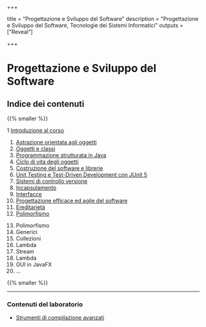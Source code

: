 
+++

title = "Progettazione e Sviluppo del Software"
description = "Progettazione e Sviluppo del Software, Tecnologie dei Sistemi Informatici"
outputs = ["Reveal"]

+++

# Progettazione e Sviluppo del Software

## Indice dei contenuti

{{% smaller %}}

<div class="container">
<div class="col">

1 [Introduzione al corso](intro/)
1. [Astrazione orientata agli oggetti](oo-abstraction/)
1. [Oggetti e classi](objects/)
1. [Programmazione strutturata in Java](java-structured-programming/)
1. [Ciclo di vita degli oggetti](objects-lifecycle/)
1. [Costruzione del software e librerie](build-systems/)
1. [Unit Testing e Test-Driven Development con JUnit 5](junit-tdd/)
1. [Sistemi di controllo versione](git/)
1. [Incapsulamento](encapsulation/)
1. [Interfacce](interfaces/)
1. [Progettazione efficace ed agile del software](intro-agile-sw-design-patterns/)
1. [Ereditarietà](inheritance/)
1. [Polimorfismo](polymorphism/)

</div>
<div class="col">

13. Polimorfismo
1. Generici
1. Collezioni
1. Lambda
1. Stream
1. Lambda
1. GUI in JavaFX
1. ...

</div></div>

{{% smaller %}}

---

### Contenuti del laboratorio
* [Strumenti di compilazione avanzati](lab/02-advanced-tooling-gradle/)
